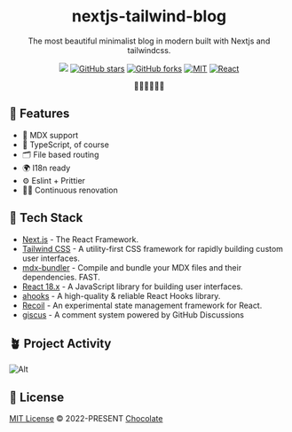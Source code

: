 <h1 align="center">nextjs-tailwind-blog</h1>

<p align="center">
The most beautiful minimalist blog in modern built with Nextjs and tailwindcss.
</p>

<p align="center">
<a href="https://space.bilibili.com/351534170"><img src="https://img.shields.io/badge/dynamic/json?labelColor=FE7398&logo=bilibili&logoColor=white&label=bilibili%20fans&color=00aeec&query=%24.data.totalSubs&url=https%3A%2F%2Fapi.spencerwoo.com%2Fsubstats%2F%3Fsource%3Dbilibili%26queryKey%3D351534170" /></a>
<a href="https://github.com/Chocolate1999/nextjs-tailwind-blog" target="__blank"><img alt="GitHub stars" src="https://img.shields.io/github/stars/Chocolate1999/nextjs-tailwind-blog?style=social"></a>
<a href="https://github.com/Chocolate1999/nextjs-tailwind-blog/network"><img alt="GitHub forks" src="https://img.shields.io/github/forks/Chocolate1999/nextjs-tailwind-blog?style=social"></a>
<a href="https://github.com/Chocolate1999/nextjs-tailwind-blog" target="__blank"><img alt="MIT" src="https://img.shields.io/github/license/Chocolate1999/nextjs-tailwind-blog"></a>
<a href="https://github.com/Chocolate1999/nextjs-tailwind-blog" target="__blank"><img alt="React" src="https://img.shields.io/badge/-React-%23282C34?style=flat-square&logo=react"></a>
</p>

<p align="center">
 🧑‍💻👩‍💻👨‍💻
</p>

## 🚀 Features

- 📝 MDX support
- 🦾 TypeScript, of course
- 🗂 File based routing
- 🌍 I18n ready
- ⚙️ Eslint + Prittier
- 🧑‍💻 Continuous renovation

## 🦄 Tech Stack

- [Next.js](https://nextjs.org/) - The React Framework.
- [Tailwind CSS](https://tailwindcss.com/) - A utility-first CSS framework for rapidly building custom user interfaces.
- [mdx-bundler](https://github.com/kentcdodds/mdx-bundler) - Compile and bundle your MDX files and their dependencies. FAST.
- [React 18.x](https://reactjs.org/) - A JavaScript library for building user interfaces.
- [ahooks](https://ahooks.js.org/zh-CN/) - A high-quality & reliable React Hooks library.
- [Recoil](https://recoiljs.org/) - An experimental state management framework for React.
- [giscus](https://giscus.app/zh-CN) - A comment system powered by GitHub Discussions

## 🪴 Project Activity

![Alt](https://repobeats.axiom.co/api/embed/0d333a7111c72a0c7ed603bfab7298225a46a856.svg 'Repobeats analytics image')

## 📄 License

[MIT License](https://github.com/Chocolate1999/nextjs-tailwind-blog/blob/main/LICENSE) © 2022-PRESENT [Chocolate](https://github.com/Chocolate1999)
